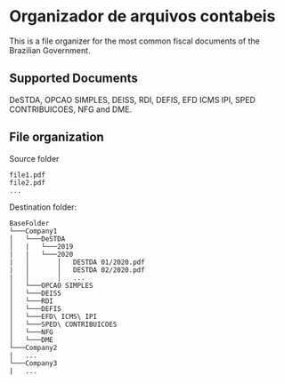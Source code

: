 # Organizador de arquivos contabeis

This is a file organizer for the most common fiscal documents of the Brazilian Government.

## Supported Documents
DeSTDA, OPCAO SIMPLES, DEISS, RDI, DEFIS, EFD ICMS IPI, SPED CONTRIBUICOES, NFG and DME.

## File organization

Source folder
```
file1.pdf
file2.pdf
...
```

Destination folder:
```
BaseFolder
└───Company1  
│   └───DeSTDA
│   |   └───2019
|   |   └───2020
|   │       │   DESTDA 01/2020.pdf
|   │       │   DESTDA 02/2020.pdf
|   │       │   ...
│   └───OPCAO SIMPLES
│   └───DEISS
│   └───RDI
│   └───DEFIS
│   └───EFD\ ICMS\ IPI
│   └───SPED\ CONTRIBUICOES
│   └───NFG
│   └───DME
└───Company2 
|   ...
└───Company3 
|   ...
```
